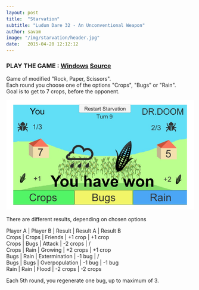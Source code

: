 ```yaml
---
layout: post
title:  "Starvation"
subtitle: "Ludum Dare 32 - An Unconventional Weapon"
author: savam
image: "/img/starvation/header.jpg"
date:   2015-04-20 12:12:12
---
```


### PLAY THE GAME : [Windows](https://www.dropbox.com/s/cjv06lenq877h6k/starvation.exe?dl=0) [Source](https://github.com/SavaMinic/starvation)

Game of modified "Rock, Paper, Scissors". <br />
Each round you choose one of the options "Crops", "Bugs" or "Rain". <br />
Goal is to get to 7 crops, before the opponent. 

<img class="def_image" src="/img/starvation/shot1.jpg" />

There are different results, depending on chosen options
<div>
Player A | Player B | Result | Result A	| Result B <br />
Crops	| Crops	| Friends	| +1 crop	| +1 crop <br />
Crops | Bugs | Attack | -2 crops | / <br />
Crops | Rain | Growing | +2 crops | +1 crop <br />
Bugs	| Rain | Extermination | -1 bug	| / <br />
Bugs | Bugs | Overpopulation | -1 bug	| -1 bug <br />
Rain | Rain | Flood	| -2 crops	| -2 crops 
</div>

Each 5th round, you regenerate one bug, up to maximum of 3.